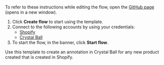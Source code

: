 To refer to these instructions while editing the flow, open the [GitHub page](https://github.com/ot4i/app-connect-templates/tree/main/resources/markdown/Create%20an%20annotation%20in%20Crystal%20Ball%20for%20any%20new%20product%20created%20in%20Shopify_instructions.md) (opens in a new window).

1. Click **Create flow** to start using the template.
2. Connect to the following accounts by using your credentials:
   - [Shopify](https://www.ibm.com/docs/en/app-connect/containers_cd?topic=apps-shopify)
   - [Crystal Ball](https://www.ibm.com/docs/en/app-connect/containers_cd?topic=apps-crystal-ball)
3. To start the flow, in the banner, click **Start flow**.


Use this template to create an annotation in Crystal Ball for any new product created that is created in Shopify. 
